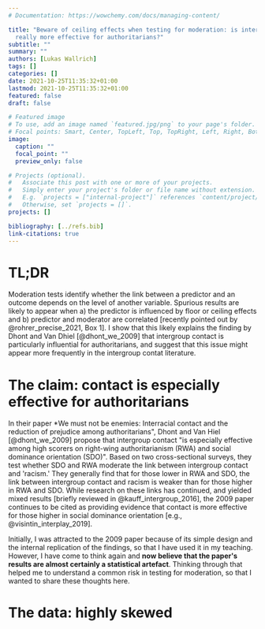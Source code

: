 ```yaml
---
# Documentation: https://wowchemy.com/docs/managing-content/

title: "Beware of ceiling effects when testing for moderation: is intergroup contact
  really more effective for authoritarians?"
subtitle: ""
summary: ""
authors: [Lukas Wallrich]
tags: []
categories: []
date: 2021-10-25T11:35:32+01:00
lastmod: 2021-10-25T11:35:32+01:00
featured: false
draft: false

# Featured image
# To use, add an image named `featured.jpg/png` to your page's folder.
# Focal points: Smart, Center, TopLeft, Top, TopRight, Left, Right, BottomLeft, Bottom, BottomRight.
image:
  caption: ""
  focal_point: ""
  preview_only: false

# Projects (optional).
#   Associate this post with one or more of your projects.
#   Simply enter your project's folder or file name without extension.
#   E.g. `projects = ["internal-project"]` references `content/project/deep-learning/index.md`.
#   Otherwise, set `projects = []`.
projects: []

bibliography: [../refs.bib]
link-citations: true
---
```


# TL;DR

Moderation tests identify whether the link between a predictor and an outcome depends on the level of another variable. Spurious results are likely to appear when a) the predictor is influenced by floor or ceiling effects and b) predictor and moderator are correlated [recently pointed out by @rohrer_precise_2021, Box 1]. I show that this likely explains the finding by Dhont and Van Dhiel [@dhont_we_2009] that intergroup contact is particularly influential for authoritarians, and suggest that this issue might appear more frequently in the intergroup contat literature.

# The claim: contact is especially effective for authoritarians

In their paper *We must not be enemies: Interracial contact and the reduction of prejudice among authoritarians", Dhont and Van Hiel [@dhont_we_2009] propose that intergroup contact "is especially effective among high scorers on right-wing authoritarianism (RWA) and social dominance orientation (SDO)". Based on two cross-sectional surveys, they test whether SDO and RWA moderate the link between intergroup contact and 'racism.' They generally find that for those lower in RWA and SDO, the link between intergroup contact and racism is weaker than for those higher in RWA and SDO. While research on these links has continued, and yielded mixed results [briefly reviewed in @kauff_intergroup_2016], the 2009 paper continues to be cited as providing evidence that contact is more effective for those higher in social dominance orientation [e.g., @visintin_interplay_2019].

Initially, I was attracted to the 2009 paper because of its simple design and the internal replication of the findings, so that I have used it in my teaching. However, I have come to think again and **now believe that the paper's results are almost certainly a statistical artefact**. Thinking through that helped me to understand a common risk in testing for moderation, so that I wanted to share these thoughts here.

# The data: highly skewed







